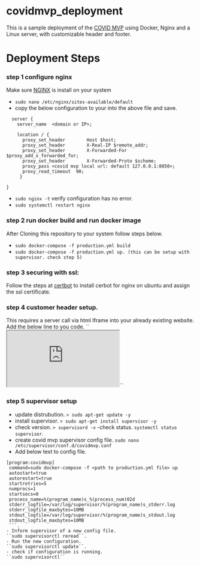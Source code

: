 # covidmvp_deployment
This  is a sample deployment of the [COVID MVP](https://github.com/cidgoh/COVID-MVP) 
using Docker, Nginx and a Linux server, with customizable header and footer.
# Deployment Steps

### step 1 configure nginx

Make sure [NGINX](https://docs.nginx.com/nginx/admin-guide/installing-nginx/installing-nginx-open-source/) is install on your system

- ``sudo nano /etc/nginx/sites-available/default``
- copy the below configuration to your into the above file and save. 
```
  server {
    server_name  <domain or IP>;

    location / {
      proxy_set_header        Host $host;
      proxy_set_header        X-Real-IP $remote_addr;
      proxy_set_header        X-Forwarded-For $proxy_add_x_forwarded_for;
      proxy_set_header        X-Forwarded-Proto $scheme;
      proxy_pass <covid mvp local url: default 127.0.0.1:8050>;
      proxy_read_timeout  90;
     }

}

```
  
- ``sudo nginx -t`` verify configuration has no error.
- ``sudo systemctl restart nginx``

### step 2 run docker build and run docker image

After Cloning this repository to your system follow steps below.

- ``sudo docker-compose -f production.yml build``
- ``sudo docker-compose -f production.yml up. (this can be setup with supervisor. check step 5)``

### step 3 securing with ssl:
Follow the steps at [certbot](https://certbot.eff.org/instructions?ws=nginx&os=ubuntuother) to install cerbot for nginx on ubuntu and 
assign the ssl certificate.


### step 4 customer header setup.
This requires a server call via html Iframe into your already existing website.
Add the below line to you code.
``<iframe id="fid" src="https://your-covidMVP-domain" title="covid mvp">
</iframe>``

### step 5 supervisor setup

- update distrubution. 
``> sudo apt-get update -y``
- install supervisor. 
``> sudo apt-get install supervisor -y``
- check version. 
``> supervisord -v``
-check status. 
``systemctl status supervisor``. 
-  create covid mvp supervisor config file. 
``sudo nano /etc/supervisor/conf.d/covidmvp.conf``   
- Add below text to config file. 
```
[program:covidmvp]
 command=sudo docker-compose -f <path to production.yml file> up
 autostart=true
 autorestart=true
 startretries=5
 numprocs=1
 startsecs=0
 process_name=%(program_name)s_%(process_num)02d
 stderr_logfile=/var/log/supervisor/%(program_name)s_stderr.log
 stderr_logfile_maxbytes=10MB
 stdout_logfile=/var/log/supervisor/%(program_name)s_stdout.log
 stdout_logfile_maxbytes=10MB
 ```. 
- Inform supervisor of a new config file. 
``sudo supervisorctl reread``. 
- Run the new configuration. 
``sudo supervisorctl update``. 
- check if configuration is running. 
``sudo supervisorctl``
